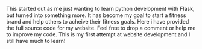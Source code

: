 This started out as me just wanting to learn python development with Flask, but turned into something more. It has become my goal to start a fitness brand and help others to acheive 
their fitness goals. Here i have provided the full source code for my website. Feel free to drop a comment or help me to improve my code. This is my first attempt at website development
and I still have much to learn!
